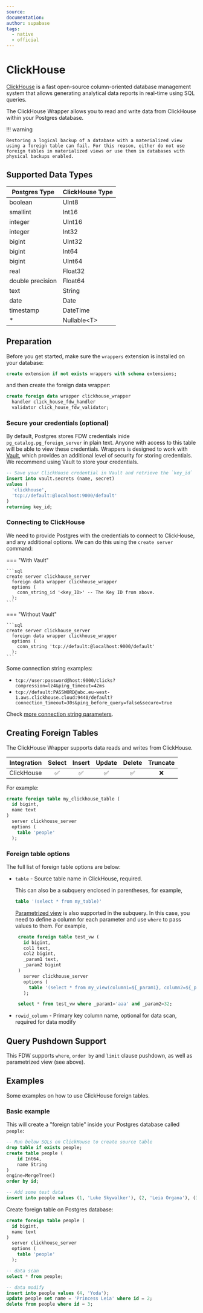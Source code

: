 ```yaml
---
source:
documentation:
author: supabase
tags:
  - native
  - official
---
```


# ClickHouse

[ClickHouse](https://clickhouse.com/) is a fast open-source column-oriented database management system that allows generating analytical data reports in real-time using SQL queries.

The ClickHouse Wrapper allows you to read and write data from ClickHouse within your Postgres database.

!!! warning

    Restoring a logical backup of a database with a materialized view using a foreign table can fail. For this reason, either do not use foreign tables in materialized views or use them in databases with physical backups enabled.

## Supported Data Types

| Postgres Type    | ClickHouse Type |
| ---------------- | --------------- |
| boolean          | UInt8           |
| smallint         | Int16           |
| integer          | UInt16          |
| integer          | Int32           |
| bigint           | UInt32          |
| bigint           | Int64           |
| bigint           | UInt64          |
| real             | Float32         |
| double precision | Float64         |
| text             | String          |
| date             | Date            |
| timestamp        | DateTime        |
| *                | Nullable&lt;T&gt; |

## Preparation

Before you get started, make sure the `wrappers` extension is installed on your database:

```sql
create extension if not exists wrappers with schema extensions;
```

and then create the foreign data wrapper:

```sql
create foreign data wrapper clickhouse_wrapper
  handler click_house_fdw_handler
  validator click_house_fdw_validator;
```

### Secure your credentials (optional)

By default, Postgres stores FDW credentials inide `pg_catalog.pg_foreign_server` in plain text. Anyone with access to this table will be able to view these credentials. Wrappers is designed to work with [Vault](https://supabase.com/docs/guides/database/vault), which provides an additional level of security for storing credentials. We recommend using Vault to store your credentials.

```sql
-- Save your ClickHouse credential in Vault and retrieve the `key_id`
insert into vault.secrets (name, secret)
values (
  'clickhouse',
  'tcp://default:@localhost:9000/default'
)
returning key_id;
```

### Connecting to ClickHouse

We need to provide Postgres with the credentials to connect to ClickHouse, and any additional options. We can do this using the `create server` command:

=== "With Vault"

    ```sql
    create server clickhouse_server
      foreign data wrapper clickhouse_wrapper
      options (
        conn_string_id '<key_ID>' -- The Key ID from above.
      );
    ```

=== "Without Vault"

    ```sql
    create server clickhouse_server
      foreign data wrapper clickhouse_wrapper
      options (
        conn_string 'tcp://default:@localhost:9000/default'
      );
    ```

Some connection string examples:

- `tcp://user:password@host:9000/clicks?compression=lz4&ping_timeout=42ms`
- `tcp://default:PASSWORD@abc.eu-west-1.aws.clickhouse.cloud:9440/default?connection_timeout=30s&ping_before_query=false&secure=true`

Check [more connection string parameters](https://github.com/suharev7/clickhouse-rs#dns).

## Creating Foreign Tables

The ClickHouse Wrapper supports data reads and writes from ClickHouse.

| Integration | Select | Insert | Update | Delete | Truncate |
| ----------- | :----: | :----: | :----: | :----: | :------: |
| ClickHouse  |   ✅   |   ✅   |   ✅   |   ✅   |    ❌    |

For example:

```sql
create foreign table my_clickhouse_table (
  id bigint,
  name text
)
  server clickhouse_server
  options (
    table 'people'
  );
```

### Foreign table options

The full list of foreign table options are below:

- `table` - Source table name in ClickHouse, required.

  This can also be a subquery enclosed in parentheses, for example,

  ```sql
  table '(select * from my_table)'
  ```

  [Parametrized view](https://clickhouse.com/docs/en/sql-reference/statements/create/view#parameterized-view) is also supported in the subquery. In this case, you need to define a column for each parameter and use `where` to pass values to them. For example,

  ```sql
   create foreign table test_vw (
     id bigint,
     col1 text,
     col2 bigint,
     _param1 text,
     _param2 bigint
   )
     server clickhouse_server
     options (
       table '(select * from my_view(column1=${_param1}, column2=${_param2}))'
     );

   select * from test_vw where _param1='aaa' and _param2=32;
  ```

- `rowid_column` - Primary key column name, optional for data scan, required for data modify

## Query Pushdown Support

This FDW supports `where`, `order by` and `limit` clause pushdown, as well as parametrized view (see above).

## Examples

Some examples on how to use ClickHouse foreign tables.

### Basic example

This will create a "foreign table" inside your Postgres database called `people`:

```sql
-- Run below SQLs on ClickHouse to create source table
drop table if exists people;
create table people (
    id Int64,
    name String
)
engine=MergeTree()
order by id;

-- Add some test data
insert into people values (1, 'Luke Skywalker'), (2, 'Leia Organa'), (3, 'Han Solo');
```

Create foreign table on Postgres database:

```sql
create foreign table people (
  id bigint,
  name text
)
  server clickhouse_server
  options (
    table 'people'
  );

-- data scan
select * from people;

-- data modify
insert into people values (4, 'Yoda');
update people set name = 'Princess Leia' where id = 2;
delete from people where id = 3;
```

